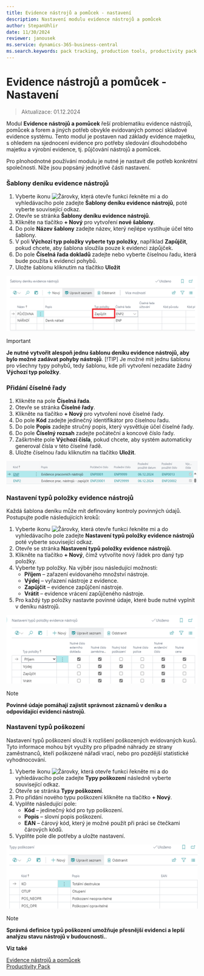 ```yaml
---
title: Evidence nástrojů a pomůcek - nastavení
description: Nastavení modulu evidence nástrojů a pomůcek
author: StepanUhlir
date: 11/30/2024
reviewer: janousek
ms.service: dynamics-365-business-central
ms.search.keywords: pack tracking, production tools, productivity pack
---
```

# Evidence nástrojů a pomůcek - Nastavení
> Aktualizace: 01.12.2024

 Modul **Evidence nástrojů a pomůcek** řeší problematiku evidence nástrojů, pomůcek a forem a jiných potřeb obvykle evidovaných pomocí skladové evidence systému. Tento modul je postaven nad základy evidence majetku, s ohledem na sjednocení evidence pro potřeby sledování dlouhodobého majetku a výrobní evidence, tj. půjčování nástrojů a pomůcek.

 Pro plnohodnotné používání modulu je nutné je nastavit dle potřeb konkrétní společnosti. Níže jsou popsáný jednotlivé části nastavení.

### Šablony deníku evidence nástrojů

1. Vyberte ikonu ![Žárovky, která otevře funkci řekněte mi](media/ui-search/search_small.png "Řekněte mi, co chcete udělat") a do vyhledávacího pole zadejte **Šablony deníku evidence nástrojů**, poté vyberte související odkaz.
2. Otevře se stránka **Šablony deníku evidence nástrojů**.
3. Klikněte na tlačítko **+ Nový** pro vytvoření **nové šablony**.
4. Do pole **Název šablony** zadejte název, který nejlépe vystihuje účel této šablony.
5. V poli **Výchozí typ položky vyberte typ položky**, například **Zapůjčit**, pokud chcete, aby šablona sloužila pouze k evidenci zápůjček. 
6. Do pole **Číselná řada dokladů** zadejte nebo vyberte číselnou řadu, která bude použita k evidenci pohybů.
7. Uložte šablonu kliknutím na tlačítko **Uložit**

![Evidence nástrojů a pomůcek - nastavení šablony](media/production-tools-tool-journal-template.png)

> [!IMPORTANT]  
> **Je nutné vytvořit alespoň jednu šablonu deníku evidence nástrojů, aby bylo možné zadávat pohyby nástrojů**.
> [!TIP]
> Je možné mít jednu šablonu pro všechny typy pohybů, tedy šablonu, kde při vytvoření nezadáte žádný **Výchozí typ položky**.

### Přidání číselné řady

1. Klikněte na pole **Číselná řada**.
2. Otevře se stránka **Číselné řady**.
3. Klikněte na tlačítko **+ Nový** pro vytvoření nové číselné řady.
4. Do pole **Kód** zadejte jedinečný identifikátor pro číselnou řadu.
5. Do pole **Popis** zadejte stručný popis, který vysvětluje účel číselné řady.
6. Do pole **Číselný rozsah** zadejte počáteční a koncové číslo řady.
7. Zaškrtněte pole **Výchozí čísla**, pokud chcete, aby systém automaticky generoval čísla v této číselné řadě.
8. Uložte číselnou řadu kliknutím na tlačítko **Uložit**.

![Evidence nástrojů a pomůcek - přidání číselné řady](media/production-tools-add-no.series.png)

### Nastavení typů položky evidence nástrojů

Každá šablona deníku může mít definovány kontroly povinných údajů. Postupujte podle následujících kroků:

1. Vyberte ikonu ![Žárovky, která otevře funkci řekněte mi](media/ui-search/search_small.png "Řekněte mi, co chcete udělat") a do vyhledávacího pole zadejte **Nastavení typů položky evidence nástrojů** poté vyberte související odkaz.
2. Otevře se stránka **Nastavení typů položky evidence nástrojů**.
3. Klikněte na tlačítko **+ Nový**, čímž vytvoříte nový řádek pro daný typ položky.
4. Vyberte typ položky. Na výběr jsou následující možnosti:
   - **Příjem** – zařazení evidovaného množství nástroje.
   - **Výdej** – vyřazení nástroje z evidence.
   - **Zapůjčit** – evidence zapůjčení nástroje.
   - **Vrátit** – evidence vrácení zapůjčeného nástroje.
5. Pro každý typ položky nastavte povinné údaje, které bude nutné vyplnit v deníku nástrojů.

![Evidence nástrojů a pomůcek - nastavení typů položky](media/production-tools-tool-entry-type-setup.png)

> [!NOTE]  
> **Povinné údaje pomáhají zajistit správnost záznamů v deníku a odpovídající evidenci nástrojů**.

### Nastavení typů poškození

Nastavení typů poškození slouží k rozlišení poškozených evidovaných kusů. Tyto informace mohou být využity pro případné náhrady ze strany zaměstnanců, kteří poškozené nářadí vrací, nebo pro pozdější statistické vyhodnocování.

1. Vyberte ikonu ![Žárovky, která otevře funkci řekněte mi](media/ui-search/search_small.png "Řekněte mi, co chcete udělat") a do vyhledávacího pole zadejte **Typy poškození** následně vyberte související odkaz.
2. Otevře se stránka **Typy poškození**.
3. Pro přidání nového typu poškození klikněte na tlačítko **+ Nový**.
4. Vyplňte následující pole:
   - **Kód** – jedinečný kód pro typ poškození.
   - **Popis** – slovní popis poškození.
   - **EAN** – čárový kód, který je možné použít při práci se čtečkami čárových kódů.
5. Vyplňte pole dle potřeby a uložte nastavení.

![Evidence nástrojů a pomůcek - Nastavení typů poškození](media/production-tools-damage-types.png)

> [!NOTE]  
> **Správná definice typů poškození umožňuje přesnější evidenci a lepší analýzu stavu nástrojů v budoucnosti.**.




**Viz také**

[Evidence nástrojů a pomůcek](production-tools.md)  
[Productivity Pack](productivity-pack.md)